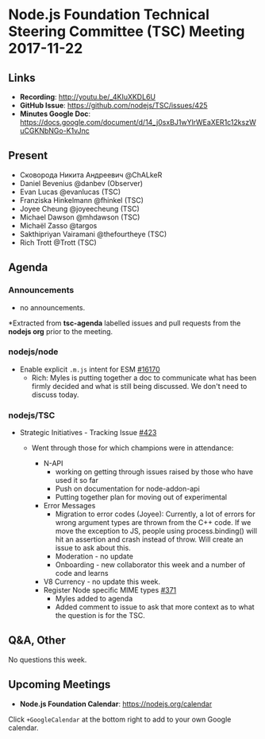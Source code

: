 # Node.js Foundation Technical Steering Committee (TSC) Meeting 2017-11-22

## Links

* **Recording**:  http://youtu.be/_4KIuXKDL6U
* **GitHub Issue**: https://github.com/nodejs/TSC/issues/425
* **Minutes Google Doc**: https://docs.google.com/document/d/14_j0sxBJ1wYlrWEaXER1c12kszWuCGKNbNGo-K1vJnc

## Present

* Сковорода Никита Андреевич @ChALkeR
* Daniel Bevenius @danbev (Observer)
* Evan Lucas @evanlucas (TSC)
* Franziska Hinkelmann @fhinkel (TSC)
* Joyee Cheung @joyeecheung (TSC)
* Michael Dawson @mhdawson (TSC)
* Michaël Zasso @targos
* Sakthipriyan Vairamani @thefourtheye (TSC)
* Rich Trott @Trott (TSC)

## Agenda

### Announcements

* no announcements.
 
*Extracted from **tsc-agenda** labelled issues and pull requests from the **nodejs org** prior to the meeting.

### nodejs/node

* Enable explicit `.m.js` intent for ESM [#16170](https://github.com/nodejs/node/pull/16170)
  * Rich: Myles is putting together a doc to communicate what has been firmly decided and what
    is still being discussed. We don't need to discuss today.

### nodejs/TSC

* Strategic Initiatives - Tracking Issue [#423](https://github.com/nodejs/TSC/issues/423)

  * Went through those for which champions were in attendance:

    * N-API 
      * working on getting through issues raised by those who have used it so far
      * Push on documentation for node-addon-api
      * Putting together plan for moving out of experimental
    * Error Messages
      * Migration to error codes (Joyee): Currently, a lot of errors for wrong argument types are
         thrown from the C++ code. If we move the exception to JS, people using process.binding()
         will hit an assertion and crash instead of throw. Will create an issue to ask about this.
      * Moderation - no update
      * Onboarding - new collaborator this week and a number of code and learns 
    * V8 Currency - no update this week.
    * Register Node specific MIME types [#371](https://github.com/nodejs/TSC/issues/371)
      * Myles added to agenda
      * Added comment to issue to ask that more context as to what the question is for the TSC.

## Q&A, Other

No questions this week.

## Upcoming Meetings

* **Node.js Foundation Calendar**: https://nodejs.org/calendar

Click `+GoogleCalendar` at the bottom right to add to your own Google calendar.


